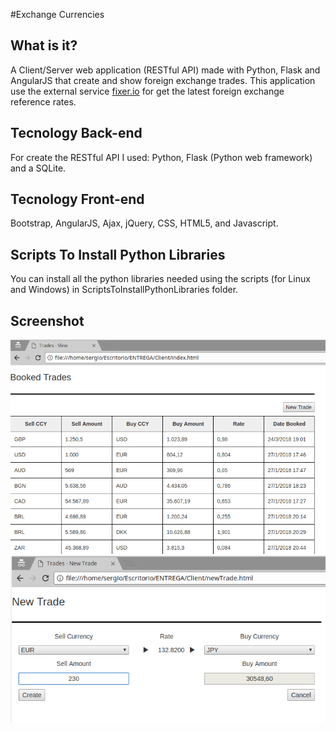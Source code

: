 #Exchange Currencies
## What is it?
A Client/Server web application (RESTful API) made with Python, Flask and AngularJS that create and show foreign exchange trades. This application use the external service [fixer.io](http://fixer.io/) for get the latest foreign exchange reference rates. 

## Tecnology Back-end
For create the RESTful API I used: Python, Flask (Python web framework) and a SQLite.

## Tecnology Front-end
Bootstrap, AngularJS, Ajax, jQuery, CSS, HTML5, and Javascript.

## Scripts To Install Python Libraries
You can install all the python libraries needed using the scripts (for Linux and Windows) in ScriptsToInstallPythonLibraries folder.

## Screenshot
![Capture1](https://raw.githubusercontent.com/sermmor/exchange-currencies/master/Captura1.png)
![Capture2](https://raw.githubusercontent.com/sermmor/exchange-currencies/master/Captura2.png)
